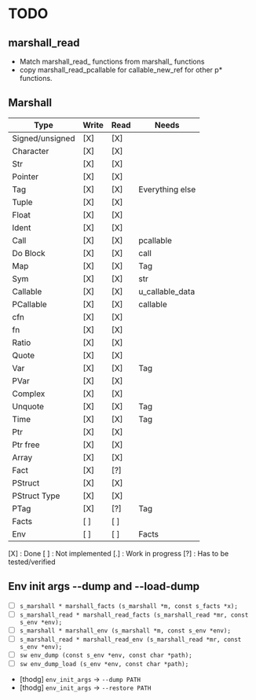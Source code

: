 # TODO

## marshall_read
 - Match marshall\_read_ functions from marshall_ functions
 - copy marshall_read_pcallable for callable_new_ref for
   other p* functions.

## Marshall

|       Type      | Write  |  Read  |      Needs      |
| --------------- | ------ | ------ | --------------- |
| Signed/unsigned |  [X]   |  [X]   |
| Character       |  [X]   |  [X]   |
| Str             |  [X]   |  [X]   |
| Pointer         |  [X]   |  [X]   |
| Tag             |  [X]   |  [X]   | Everything else |
| Tuple           |  [X]   |  [X]   |
| Float           |  [X]   |  [X]   |
| Ident           |  [X]   |  [X]   |
| Call            |  [X]   |  [X]   | pcallable       |
| Do Block        |  [X]   |  [X]   | call            |
| Map             |  [X]   |  [X]   | Tag             |
| Sym             |  [X]   |  [X]   | str
| Callable        |  [X]   |  [X]   | u_callable_data |
| PCallable       |  [X]   |  [X]   | callable        |
| cfn             |  [X]   |  [X]   |
| fn              |  [X]   |  [X]   |
| Ratio           |  [X]   |  [X]   |
| Quote           |  [X]   |  [X]   |
| Var             |  [X]   |  [X]   | Tag             |
| PVar            |  [X]   |  [X]   |
| Complex         |  [X]   |  [X]   |
| Unquote         |  [X]   |  [X]   | Tag             |
| Time            |  [X]   |  [X]   | Tag             |
| Ptr             |  [X]   |  [X]   |
| Ptr free        |  [X]   |  [X]   |
| Array           |  [X]   |  [X]   |
| Fact            |  [X]   |  [?]   |
| PStruct         |  [X]   |  [X]   |
| PStruct Type    |  [X]   |  [X]   |
| PTag            |  [X]   |  [?]   | Tag             |
| Facts           |  [ ]   |  [ ]   |
| Env             |  [ ]   |  [ ]   | Facts           |

[X] : Done
[ ] : Not implemented
[.] : Work in progress
[?] : Has to be tested/verified


## Env init args --dump and --load-dump

 - [ ] `s_marshall * marshall_facts (s_marshall *m, const s_facts *x);`
 - [ ] `s_marshall_read * marshall_read_facts (s_marshall_read *mr, const s_env *env);`
 - [ ] `s_marshall * marshall_env (s_marshall *m, const s_env *env);`
 - [ ] `s_marshall_read * marshall_read_env (s_marshall_read *mr, const s_env *env);`
 - [ ] `sw env_dump (const s_env *env, const char *path);`
 - [ ] `sw env_dump_load (s_env *env, const char *path);`
 - [thodg] `env_init_args` → `--dump PATH`
 - [thodg] `env_init_args` → `--restore PATH`
